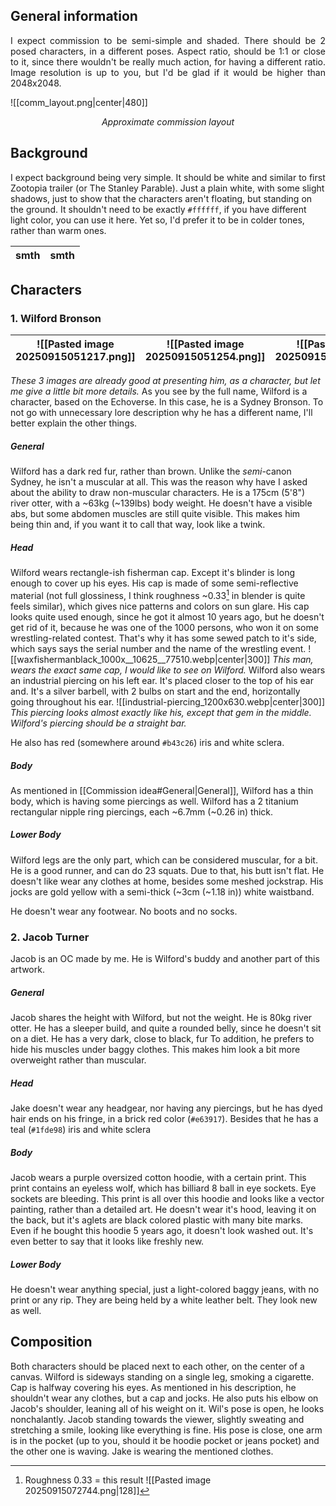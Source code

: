 ## General information
<p align="justify">I expect commission to be semi-simple and shaded. There should be 2 posed characters, in a different poses. Aspect ratio, should be 1:1 or close to it, since there wouldn't be really much action, for having a different ratio. Image resolution is up to you, but I'd be glad if it would be higher than 2048x2048.</p>

![[comm_layout.png|center|480]]

<center><i>Approximate commission layout</i></center>

<div style="page-break-after: always;"></div>

## Background
I expect background being very simple. It should be white and similar to first Zootopia trailer (or The Stanley Parable). Just a plain white, with some slight shadows, just to show that the characters aren't floating, but standing on the ground. It shouldn't need to be exactly `#ffffff`, if you have different light color, you can use it here. Yet so, I'd prefer it to be in colder tones, rather than warm ones.

|smth|smth|
|---|---|
## Characters
### 1. Wilford Bronson
| ![[Pasted image 20250915051217.png]] | ![[Pasted image 20250915051254.png]] | ![[Pasted image 20250915051311.png]] |
| ------------------------------------ | ------------------------------------ | ------------------------------------ |
*These 3 images are already good at presenting him, as a character, but let me give a little bit more details.*
As you see by the full name, Wilford is a character, based on the Echoverse. In this case, he is a Sydney Bronson. To not go with unnecessary lore description why he has a different name, I'll better explain the other things. 
##### General
Wilford has a dark red fur, rather than brown. Unlike the *semi*-canon Sydney, he isn't a muscular at all. This was the reason why have I asked about the ability to draw non-muscular characters. He is a 175cm (5'8") river otter, with a ~63kg (~139lbs) body weight. He doesn't have a visible abs, but some abdomen muscles are still quite visible. This makes him being thin and, if you want it to call that way, look like a twink. 
##### Head
Wilford wears rectangle-ish fisherman cap. Except it's blinder is long enough to cover up his eyes. His cap is made of some semi-reflective material (not full glossiness, I think roughness ~0.33[^1] in blender is quite feels similar), which gives nice patterns and colors on sun glare. His cap looks quite used enough, since he got it almost 10 years ago, but he doesn't get rid of it, because he was one of the 1000 persons, who won it on some wrestling-related contest. That's why it has some sewed patch to it's side, which says says the serial number and the name of the wrestling event.
![[waxfishermanblack_1000x__10625__77510.webp|center|300]]
*This man, wears the exact same cap, I would like to see on Wilford.*
 Wilford also wears an industrial piercing on his left ear. It's placed closer to the top of his ear and. It's a silver barbell, with 2 bulbs on start and the end, horizontally going throughout his ear.
![[industrial-piercing_1200x630.webp|center|300]]
*This piercing looks almost exactly like his, except that gem in the middle. Wilford's piercing should be a straight bar.*

He also has red (somewhere around `#b43c26`) iris and white sclera.
##### Body
As mentioned in [[Commission idea#General|General]], Wilford has a thin body, which is having some piercings as well. 
Wilford has a 2 titanium rectangular nipple ring piercings, each ~6.7mm (~0.26 in) thick.
##### Lower Body
Wilford legs are the only part, which can be considered muscular, for a bit. He is a good runner, and can do 23 squats. Due to that, his butt isn't flat.
He doesn't like wear any clothes at home, besides some meshed jockstrap. His jocks are gold yellow with a semi-thick (~3cm (~1.18 in)) white waistband. 

He doesn't wear any footwear. No boots and no socks.
### 2. Jacob Turner
Jacob is an OC made by me. He is Wilford's buddy and another part of this artwork.
##### General
Jacob shares the height with Wilford, but not the weight. He is 80kg river otter. He has a sleeper build, and quite a rounded belly, since he doesn't sit on a diet. He has a very dark, close to black, fur To addition, he prefers to hide his muscles under baggy clothes. This makes him look a bit more overweight rather than muscular.
##### Head
Jake doesn't wear any headgear, nor having any piercings, but he has dyed hair ends on his fringe, in a brick red color (`#e63917`). Besides that he has a teal (`#1fde98`) iris and white sclera
##### Body
Jacob wears a purple oversized cotton hoodie, with a certain print. This print contains an eyeless wolf, which has billiard 8 ball in eye sockets. Eye sockets are bleeding. This print is all over this hoodie and looks like a vector painting, rather than a detailed art. 
He doesn't wear it's hood, leaving it on the back, but it's aglets are black colored plastic with many bite marks. Even if he bought this hoodie 5 years ago, it doesn't look washed out. It's even better to say that it looks like freshly new.
##### Lower Body
He doesn't wear anything special, just a light-colored baggy jeans, with no print or any rip. They are being held by a white leather belt. They look new as well.
## Composition
Both characters should be placed next to each other, on the center of a canvas. 
Wilford is sideways standing on a single leg, smoking a cigarette. Cap is halfway covering his eyes. As mentioned in his description, he shouldn't wear any clothes, but a cap and jocks. He also puts his elbow on Jacob's shoulder, leaning all of his weight on it. Wil's pose is open, he looks nonchalantly. 
Jacob standing towards the viewer, slightly sweating and stretching a smile, looking like everything is fine. His pose is close, one arm is in the pocket (up to you, should it be hoodie pocket or jeans pocket) and the other one is waving. Jake is wearing the mentioned clothes. 

[^1]: Roughness 0.33 = this result ![[Pasted image 20250915072744.png|128]]

